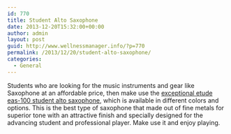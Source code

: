 ```yaml
---
id: 770
title: Student Alto Saxophone
date: 2013-12-20T15:32:00+00:00
author: admin
layout: post
guid: http://www.wellnessmanager.info/?p=770
permalink: /2013/12/20/student-alto-saxophone/
categories:
  - General
---
```

Students who are looking for the music instruments and gear like Saxophone at an affordable price, then make use the [exceptional etude eas-100 student alto saxophone](http://www.wwbw.com/Etude-EAS-100-Student-Alto-Saxophone-463675-i1412687.wwbw), which is available in different colors and options. This is the best type of saxophone that made out of fine metals for superior tone with an attractive finish and specially designed for the advancing student and professional player. Make use it and enjoy playing.